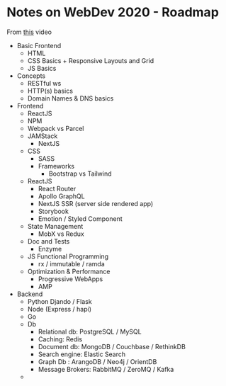 # Notes on WebDev 2020 - Roadmap

From [this](https://www.youtube.com/watch?v=SBB1YtwODT0) video

- Basic Frontend
    - HTML
    - CSS Basics + Responsive Layouts and Grid
    - JS Basics
- Concepts
    - RESTful ws
    - HTTP(s) basics
    - Domain Names & DNS basics
- Frontend
    - ReactJS
    - NPM
    - Webpack vs Parcel 
    - JAMStack
        - NextJS
    - CSS
        - SASS
        - Frameworks
            - Bootstrap vs Tailwind
    - ReactJS
        - React Router
        - Apollo GraphQL
        - NextJS SSR (server side rendered app)
        - Storybook
        - Emotion / Styled Component
    - State Management
        - MobX vs Redux
    - Doc and Tests
        - Enzyme
    - JS Functional Programming
        - rx / immutable / ramda
    - Optimization & Performance
        - Progressive WebApps
        - AMP
- Backend
    - Python Djando / Flask 
    - Node (Express / hapi)
    - Go
    - Db
        - Relational db: PostgreSQL / MySQL
        - Caching: Redis
        - Document db: MongoDB / Couchbase / RethinkDB
        - Search engine: Elastic Search
        - Graph Db : ArangoDB / Neo4j / OrientDB
        - Message Brokers: RabbitMQ / ZeroMQ / Kafka
    - 





